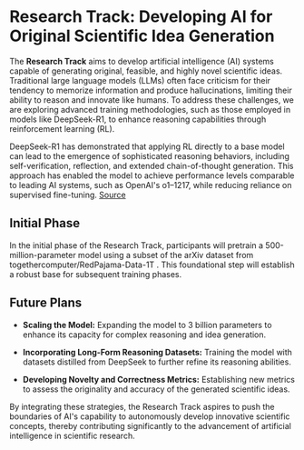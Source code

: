 # Research Track: Developing AI for Original Scientific Idea Generation

The **Research Track** aims to develop artificial intelligence (AI) systems capable of generating original, feasible, and highly novel scientific ideas. Traditional large language models (LLMs) often face criticism for their tendency to memorize information and produce hallucinations, limiting their ability to reason and innovate like humans. To address these challenges, we are exploring advanced training methodologies, such as those employed in models like DeepSeek-R1, to enhance reasoning capabilities through reinforcement learning (RL).

DeepSeek-R1 has demonstrated that applying RL directly to a base model can lead to the emergence of sophisticated reasoning behaviors, including self-verification, reflection, and extended chain-of-thought generation. This approach has enabled the model to achieve performance levels comparable to leading AI systems, such as OpenAI's o1–1217, while reducing reliance on supervised fine-tuning. [Source](https://arxiv.org/abs/2501.12948)

## Initial Phase

In the initial phase of the Research Track, participants will pretrain a 500-million-parameter model using a subset of the arXiv dataset from togethercomputer/RedPajama-Data-1T . This foundational step will establish a robust base for subsequent training phases.

## Future Plans

- **Scaling the Model:** Expanding the model to 3 billion parameters to enhance its capacity for complex reasoning and idea generation.

- **Incorporating Long-Form Reasoning Datasets:** Training the model with datasets distilled from DeepSeek to further refine its reasoning abilities.

- **Developing Novelty and Correctness Metrics:** Establishing new metrics to assess the originality and accuracy of the generated scientific ideas.

By integrating these strategies, the Research Track aspires to push the boundaries of AI's capability to autonomously develop innovative scientific concepts, thereby contributing significantly to the advancement of artificial intelligence in scientific research.
